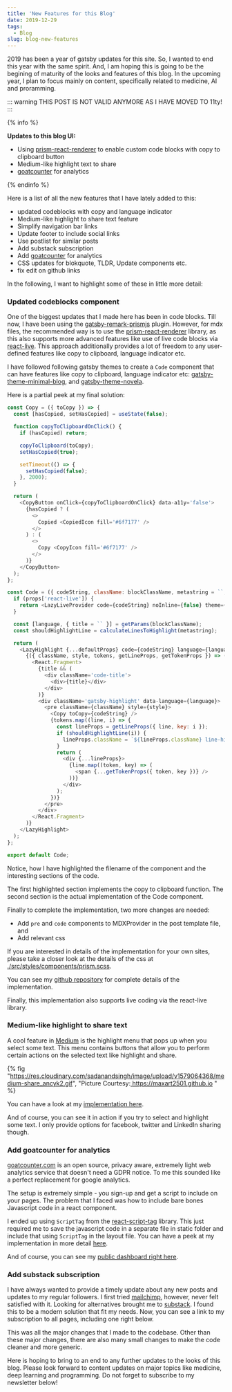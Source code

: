 ```yaml
---
title: 'New Features for this Blog'
date: 2019-12-29
tags:
  - Blog
slug: blog-new-features
---
```


2019 has been a year of gatsby updates for this site. So, I wanted to end this year with the same
spirit. And, I am hoping this is going to be the begining of maturity of the looks and features of
this blog. In the upcoming year, I plan to focus mainly on content, specifically related to
medicine, AI and proramming.

<!-- excerpt -->

::: warning
THIS POST IS NOT VALID ANYMORE AS I HAVE MOVED TO 11ty!
:::

{% info %}

**Updates to this blog UI:**

- Using [prism-react-renderer](https://github.com/FormidableLabs/prism-react-renderer) to enable custom
  code blocks with copy to clipboard button
- Medium-like highlight text to share
- [goatcounter](https://www.goatcounter.com/) for analytics

{% endinfo %}

Here is a list of all the new features that I have lately added to this:

- updated codeblocks with copy and language indicator
- Medium-like highlight to share text feature
- Simplify navigation bar links
- Update footer to include social links
- Use postlist for similar posts
- Add substack subscription
- Add [goatcounter](https://www.goatcounter.com/) for analytics
- CSS updates for blokquote, TLDR, Update components etc.
- fix edit on github links

In the following, I want to highlight some of these in little more detail:

### Updated codeblocks component

One of the biggest updates that I made here has been in code blocks. Till now, I have been using
the
[gatsby-remark-prismjs](https://github.com/gatsbyjs/gatsby/tree/master/packages/gatsby-remark-prismjs)
plugin. However, for mdx files, the recommended way is to use the
[prism-react-renderer](https://github.com/FormidableLabs/prism-react-renderer) library, as this
also supports more advanced features like use of live code blocks via
[react-live](https://github.com/FormidableLabs/react-live). This approach additionally provides a
lot of freedom to any user-defined features like copy to clipboard, language indicator etc.

I have followed following gatsby themes to create a `Code` component that can have features like
copy to clipboard, language indicator etc:
[gatsby-theme-minimal-blog](https://www.gatsbyjs.org/packages/@lekoarts/gatsby-theme-minimal-blog/),
and [gatsby-theme-novela](https://github.com/narative/gatsby-theme-novela).

Here is a partial peek at my final solution:

```js
const Copy = ({ toCopy }) => {
  const [hasCopied, setHasCopied] = useState(false);

  function copyToClipboardOnClick() {
    if (hasCopied) return;

    copyToClipboard(toCopy);
    setHasCopied(true);

    setTimeout(() => {
      setHasCopied(false);
    }, 2000);
  }

  return (
    <CopyButton onClick={copyToClipboardOnClick} data-a11y='false'>
      {hasCopied ? (
        <>
          Copied <CopiedIcon fill='#6f7177' />
        </>
      ) : (
        <>
          Copy <CopyIcon fill='#6f7177' />
        </>
      )}
    </CopyButton>
  );
};

const Code = ({ codeString, className: blockClassName, metastring = ``, ...props }) => {
  if (props['react-live']) {
    return <LazyLiveProvider code={codeString} noInline={false} theme={theme} />;
  }

  const [language, { title = `` }] = getParams(blockClassName);
  const shouldHighlightLine = calculateLinesToHighlight(metastring);

  return (
    <LazyHighlight {...defaultProps} code={codeString} language={language} theme={theme}>
      {({ className, style, tokens, getLineProps, getTokenProps }) => (
        <React.Fragment>
          {title && (
            <div className='code-title'>
              <div>{title}</div>
            </div>
          )}
          <div className='gatsby-highlight' data-language={language}>
            <pre className={className} style={style}>
              <Copy toCopy={codeString} />
              {tokens.map((line, i) => {
                const lineProps = getLineProps({ line, key: i });
                if (shouldHighlightLine(i)) {
                  lineProps.className = `${lineProps.className} line-highlight`;
                }
                return (
                  <div {...lineProps}>
                    {line.map((token, key) => (
                      <span {...getTokenProps({ token, key })} />
                    ))}
                  </div>
                );
              })}
            </pre>
          </div>
        </React.Fragment>
      )}
    </LazyHighlight>
  );
};

export default Code;
```

Notice, how I have highlighted the filename of the component and the interesting sections of the
code.

The first highlighted section implements the copy to clipboard function. The second section is the
actual implementation of the Code component.

Finally to complete the implementation, two more changes are needed:

- Add `pre` and `code` components to MDXProvider in the post template file, and
- Add relevant css

If you are interested in details of the implementation for your own sites, please take a closer
look at the details of the css at
[./src/styles/components/prism.scss](https://github.com/sadanand-singh/reckoning.dev/blob/master/src/styles/components/prism.scss).

You can see my [github repository](https://github.com/sadanand-singh/reckoning.dev) for complete
details of the implementation.

Finally, this implementation also supports live coding via the react-live library.

### Medium-like highlight to share text

A cool feature in [Medium](https://medium.com/) is the highlight menu that pops up when you select
some text. This menu contains buttons that allow you to perform certain actions on the selected
text like highlight and share.

{% fig "https://res.cloudinary.com/sadanandsingh/image/upload/v1579064368/medium-share_ancyk2.gif", "Picture Courtesy:<a href='https://maxart2501.github.io/share-this/' target='_blank'> https://maxart2501.github.io </a>" %}

You can have a look at my
[implementation here](https://github.com/sadanand-singh/reckoning.dev/blob/master/src/components/HighlightShare/HighlightShare.js).

And of course, you can see it in action if you try to select and highlight some text. I only
provide options for facebook, twitter and LinkedIn sharing though.

### Add goatcounter for analytics

[goatcounter.com](https://www.goatcounter.com/) is an open source, privacy aware, extremely light
web analytics service that doesn't need a GDPR notice. To me this sounded like a perfect
replacement for google analytics.

The setup is extremely simple - you sign-up and get a script to include on your pages. The problem
that I faced was how to include bare bones Javascript code in a react component.

I ended up using `ScriptTag` from the
[react-script-tag](https://www.npmjs.com/package/react-script-tag) library. This just required me
to save the javascript code in a separate file in static folder and include that using `ScriptTag`
in the layout file. You can have a peek at my implementation in more detail
[here](https://github.com/sadanand-singh/reckoning.dev/blob/master/src/layout/index.js).

And of course, you can see my [public dashboard right here](https://reckoningdev.goatcounter.com/).

### Add substack subscription

I have always wanted to provide a timely update about any new posts and updates to my regular
followers. I first tried [mailchimp](https://mailchimp.com/), however, never felt satisfied with
it. Looking for alternatives brought me to [substack](https://substack.com/). I found this to be a
modern solution that fit my needs. Now, you can see a link to my subscription to all pages,
including one right below.

This was all the major changes that I made to the codebase. Other than these major changes, there
are also many small changes to make the code cleaner and more generic.

Here is hoping to bring to an end to any further updates to the looks of this blog. Please look
forward to content updates on major topics like medicine, deep learning and programming. Do not
forget to subscribe to my newsletter below!
